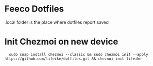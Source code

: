 # Feeco Dotfiles

.local folder is the place where dotfiles report saved



# Init Chezmoi on new device
```
  sudo snap install chezmoi --classic && sudo chezmoi init --apply https://github.com/lifeike/dotfiles.git && chezmoi init lifeike
```
